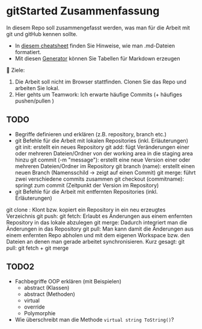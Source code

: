 # gitStarted Zusammenfassung
In diesem Repo soll zusammengefasst werden, was man für die Arbeit mit git und gitHub kennen sollte.
- In [diesem cheatsheet](https://github.com/adam-p/markdown-here/wiki/Markdown-Cheatsheet) finden Sie Hinweise, wie man .md-Dateien formatiert.
- Mit diesen [Generator](https://www.tablesgenerator.com/markdown_tables) können Sie Tabellen für Markdown erzeugen

:dart: Ziele:
1. Die Arbeit soll nicht im Browser stattfinden. Clonen Sie das Repo und arbeiten Sie lokal.
1. Hier gehts um Teamwork: Ich erwarte häufige Commits (+ häufiges pushen/pullen )

## TODO
- Begriffe definieren und erklären (z.B. repository, branch etc.)
- git Befehle für die Arbeit mit lokalen Repositories (inkl. Erläuterungen)
git init: erstellt ein neues Repository
git add: fügt Veränderungen einer oder mehreren Dateien/Ordner von der working area in die staging area hinzu
git commit (-m "message"): erstellt eine neue Version einer oder mehreren Dateien/Ordner im Repository
git branch (name): erstellt einen neuen Branch (Namensschild -> zeigt auf einen Commit)
git merge: führt zwei verschiedene commits zusammen
git checkout (commitname): springt zum commit (Zeitpunkt der Version im Repository)
- git Befehle für die Arbeit mit entfernten Repositories (inkl. Erläuterungen)

git clone <url>: Klont bzw. kopiert ein Repository in ein neu erzeugtes Verzeichnis
git push: 
git fetch: Erlaubt es Änderungen aus einem enfernten Repository in das lokale abzulegen
git merge: Dadurch integriert man die Änderungen in das Repository
git pull: Man kann damit die Änderungen aus einem enfernten Repo abholen und mit dem eigenen Workspace bzw. den Dateien an denen man gerade arbeitet synchronisieren. Kurz gesagt: git pull: git fetch + git merge

## TODO2
- Fachbegriffe OOP erklären (mit Beispielen)
  - abstract (Klassen)
  - abstract (Methoden)
  - virtual
  - override
  - Polymorphie
- Wie überschreibt man die Methode `virtual string ToString()`?
